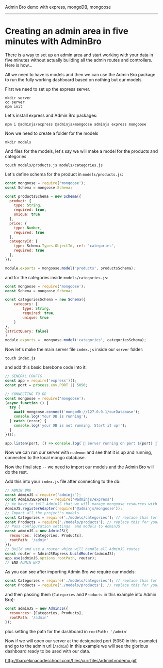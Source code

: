 Admin Bro demo with express, mongoDB, mongoose

---

# Creating an admin area in five minutes with AdminBro

There is a way to set up an admin area and start working with your data in five minutes without actually building all the admin routes and controllers. Here is how...

All we need to have is models and then we can use the Admin Bro package to run the fully working dashboard based on nothing but our models. 

First we need to set up the express server. 

```
mkdir server 
cd server 
npm init
```

Let's install express and Admin Bro packages:

```
npm i @adminjs/express @adminjs/mongoose adminjs express mongoose            
```

Now we need to create a folder for the models 

```
mkdir models
```
And files for the models, let's say we will make a model for the products and categories

```
touch models/products.js models/categories.js
```

Let's define schema for the product in `models/products.js`:
```js
const mongoose = require('mongoose');
const Schema = mongoose.Schema;

const productsSchema = new Schema({
  product: {
    type: String,
    required: true,
    unique: true
  },
  price: {
    type: Number,
    required: true
  },
  categoryId: {
    type: Schema.Types.ObjectId, ref: 'categories',
    required: true
  },
});

module.exports = mongoose.model('products', productsSchema);
```
and for the categories inside `models/categories.js`:
```js
const mongoose = require('mongoose');
const Schema = mongoose.Schema;

const categoriesSchema = new Schema({
    category: {
        type: String,
        required: true,
        unique: true
    }
},
{strictQuery: false}
)
module.exports =  mongoose.model('categories', categoriesSchema);
```

Now let's make the main server file `index.js` inside our `server` folder:
```
touch index.js
```

and add this basic barebone code into it:
```js
// GENERAL CONFIG
const app = require('express')();
const port = process.env.PORT || 5050;

// CONNECTING TO DB
const mongoose = require('mongoose');
(async function () {
  try {
    await mongoose.connect('mongodb://127.0.0.1/ourDatabase');
    console.log('Your DB is running');
  } catch (error) {
    console.log('your DB is not running. Start it up!');
  }
})();

app.listen(port, () => console.log(`🚀 Server running on port ${port} 🚀`));
```

Now we can run our server with `nodemon` and see that it is up and running, connected to the local mongo database. 

Now the final step -- we need to import our models and the Admin Bro will do the rest. 

Add this into your `index.js` file after connecting to the db:

```js
// ADMIN BRO
const AdminJS = require('adminjs');
const AdminJSExpress = require('@adminjs/express')
// We have to tell AdminJS that we will manage mongoose resources with it
AdminJS.registerAdapter(require('@adminjs/mongoose'));
// Import all the project's models
const Categories = require('./models/categories'); // replace this for your model
const Products = require('./models/products'); // replace this for your model
// Pass configuration settings  and models to AdminJS
const adminJS = new AdminJS({
  resources: [Categories, Products],
  rootPath: '/admin'
});
// Build and use a router which will handle all AdminJS routes
const router = AdminJSExpress.buildRouter(adminJS);
app.use(adminJS.options.rootPath, router);
// END ADMIN BRO
```


As you can see after importing Admin Bro we require our models:
```js
const Categories = require('./models/categories'); // replace this for your model
const Products = require('./models/products'); // replace this for your model
```
and then passing them (`Categories` and `Products` in this example into Admin Bro):
```js
const adminJS = new AdminJS({
  resources: [Categories, Products],
  rootPath: '/admin'
});
```
plus setting the path for the dashboard in `rootPath: '/admin'`

Now if we will open our server at the designated port (5050 in this example) and go to the admin url (`/admin`) in this example we will see the glorious dashboard ready to be used with our data. 

http://barcelonacodeschool.com/files/currfiles/adminbrodemo.gif


